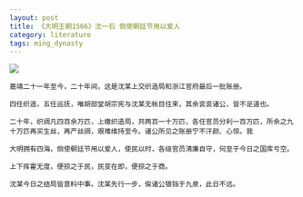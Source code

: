 ```yaml
---
layout: post
title: 《大明王朝1566》沈一石 倘使朝廷节用以爱人
category: literature
tags: ming_dynasty
---
```

![](https://cdn.kelu.org/blog/tags/damingwangchao.jpg)

```
嘉靖二十一年至今，二十年间，这是沈某上交织造局和浙江官府最后一批账册。

四任织造，五任巡抚，唯胡部堂胡宗宪与沈某无帐目往来，其余衮衮诸公，皆不足道也。

二十年，织绸凡四百余万匹，上缴织造局，共两百一十万匹，各任官员分利一百万匹，所余之九十万匹再买生丝，再产丝绸，艰难维持至今。诸公所见之账册宁不汗颜、心惊。我

大明拥有四海，倘使朝廷节用以爱人，使民以时，各级官员清廉自守，何至于今日之国库亏空。

上下挥霍无度，便掠之于民，民变在即，便掠之于商。

沈某今日之结局皆意料中事。沈某先行一步，俟诸公锒铛于九泉，此日不远。
```

